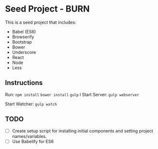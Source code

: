 # Seed Project - BURN

This is a seed project that includes:
- Babel (ES6)
- Browserify
- Bootstrap
- Bower
- Underscore
- React
- Node
- Less

## Instructions

Run:
`npm install`
`bower install`
`gulp`
l
Start Server: `gulp webserver`

Start Watcher: `gulp watch`

## TODO
- [ ] Create setup script for installing initial components and setting project names/variables.
- [ ] Use Babelify for ES6
